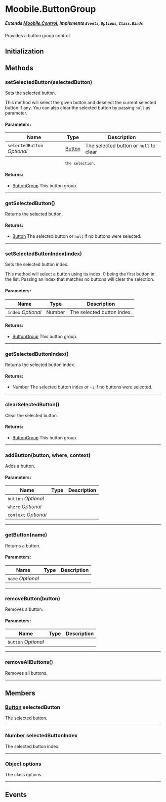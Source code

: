 Moobile.ButtonGroup
================================================================================
##### Extends *[Moobile.Control](Docs/Control/Control.md)*, Implements `Events`, `Options`, `Class.Binds`

Provides a button group control.

Initialization
--------------------------------------------------------------------------------

Methods
--------------------------------------------------------------------------------

### setSelectedButton(selectedButton)

Sets the selected button.

This method will select the given button and deselect the current
selected button if any. You can also clear the selected button by
passing `null` as parameter.

#### Parameters:

Name  | Type | Description
----- | ---- | -----------
`selectedButton` *Optional* | [Button](Control/Button.md) | The selected button or `null` to clear
                               the selection.

#### Returns:

- [ButtonGroup](Docs/Control/ButtonGroup.md) This button group.


-----

### getSelectedButton()

Returns the selected button.


#### Returns:

- [Button](Control/Button.md) The selected button or `null` if no buttons were
                 selected.


-----

### setSelectedButtonIndex(index)

Sets the selected button index.

This method will select a button using its index, 0 being the first
button in the list. Passing an index that matches no buttons will
clear the selection.

#### Parameters:

Name  | Type | Description
----- | ---- | -----------
`index` *Optional* | Number | The selected button index.

#### Returns:

- [ButtonGroup](Docs/Control/ButtonGroup.md) This button group.


-----

### getSelectedButtonIndex()

Returns the selected button index.


#### Returns:

- Number The selected button index or `-1` if no buttons were
                 selected.


-----

### clearSelectedButton()

Clear the selected button.


#### Returns:

- [ButtonGroup](Docs/Control/ButtonGroup.md) This button group.


-----

### addButton(button, where, context)

Adds a button.

#### Parameters:

Name  | Type | Description
----- | ---- | -----------
`button` *Optional* |  |
`where` *Optional* |  |
`context` *Optional* |  |


-----

### getButton(name)

Returns a button.

#### Parameters:

Name  | Type | Description
----- | ---- | -----------
`name` *Optional* |  |


-----

### removeButton(button)

Removes a button.

#### Parameters:

Name  | Type | Description
----- | ---- | -----------
`button` *Optional* |  |


-----

### removeAllButtons()

Removes all buttons.



-----


Members
--------------------------------------------------------------------------------

### [Button](Control/Button.md) selectedButton

The selected button.

-----

### Number selectedButtonIndex

The selected button index.

-----

### Object options

The class options.

-----


Events
--------------------------------------------------------------------------------